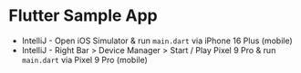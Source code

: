 # Flutter Sample App

- IntelliJ - Open iOS Simulator & run `main.dart` via iPhone 16 Plus (mobile)
- IntelliJ - Right Bar > Device Manager > Start / Play Pixel 9 Pro & run `main.dart` via Pixel 9 Pro (mobile)